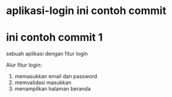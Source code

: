# aplikasi-login ini contoh commit
# ini contoh commit 1
sebuah aplikasi dengan fitur login

Alur fitur login:
1. memasukkan email dan password
2. memvalidasi masukkan
3. menampilkan halaman beranda

